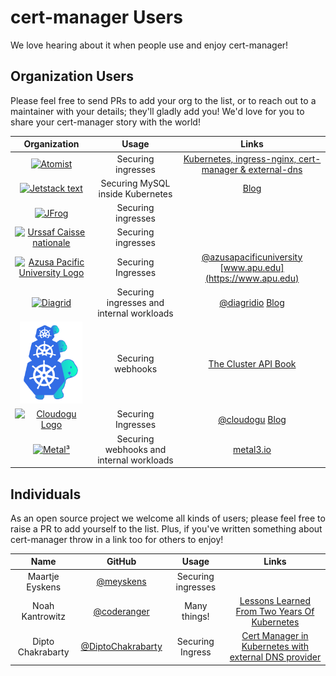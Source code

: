 # cert-manager Users

We love hearing about it when people use and enjoy cert-manager!

## Organization Users

Please feel free to send PRs to add your org to the list, or to reach out to a maintainer with your details; they'll gladly add you!
We'd love for you to share your cert-manager story with the world!

| Organization | Usage | Links |
| :----------: | :---: | :---: |
| [<img src="https://static.atomist.com/logo/atomist-color-lockup-horiz-small.png" alt="Atomist" width="100"> ](https://atomist.com/) | Securing ingresses | [Kubernetes, ingress-nginx, cert-manager &amp; external-dns](https://blog.atomist.com/kubernetes-ingress-nginx-cert-manager-external-dns/) |
| [<img src="https://raw.githubusercontent.com/cert-manager/website/50afb0436bc0e72d7d27cc4b1c0195d029a9704b/assets/icons/jetstack.svg" alt="Jetstack text" width="100"> ](https://jetstack.io) | Securing MySQL inside Kubernetes | [Blog](https://blog.jetstack.io/blog/securing-mysql-with-cert-manager/)  |
| [<img src="https://media.jfrog.com/wp-content/uploads/2017/12/20133032/Jfrog-Logo.svg" alt="JFrog" width="100"> ](https://jfrog.com/) | Securing ingresses |  |
| [<img src="https://www.urssaf.org/files/Logos/logo_urssaforg.png" width="100" alt="Urssaf Caisse nationale"> ](https://urssaf.org) | Securing ingresses | |
| [<img src="https://avatars.githubusercontent.com/u/24900634?s=200&v=4" alt="Azusa Pacific University Logo" width="100"> ](https://www.apu.edu) | Securing Ingresses | [@azusapacificuniversity](https://github.com/azusapacificuniversity) [www.apu.edu](https://www.apu.edu) |
| [<img src="https://www.diagrid.io/_next/static/media/logo.181bad37.svg" width="100" alt="Diagrid"> ](https://diagrid.io) | Securing ingresses and internal workloads | [@diagridio](https://github.com/diagridio) [Blog](https://www.diagrid.io/blog) |
| [<img src="https://raw.githubusercontent.com/kubernetes-sigs/cluster-api/main/logos/kubernetes-cluster-logos_final-02.svg" alt="Cluster API" width="100"> ](https://cluster-api.sigs.k8s.io/) | Securing webhooks | [The Cluster API Book](https://cluster-api.sigs.k8s.io/) |
| [<img src="https://cloudogu.com/images/logo.png" alt="Cloudogu Logo" width="100"> ](https://cloudogu.com) | Securing Ingresses | [@cloudogu](https://github.com/cloudogu) [Blog](https://platform.cloudogu.com/en/blog/) |
| [<img src="https://raw.githubusercontent.com/metal3-io/metal3-docs/main/images/metal3.svg" alt="Metal³" width="100"> ](https://metal3.io/) | Securing webhooks and internal workloads | [metal3.io](https://metal3.io/) |

## Individuals

As an open source project we welcome all kinds of users; please feel free to raise a PR to add yourself to the list.
Plus, if you've written something about cert-manager throw in a link too for others to enjoy!

| Name | GitHub | Usage | Links |
| :--: | :----: | :---: | :---: |
| Maartje Eyskens | [@meyskens](https://github.com/meyskens)     | Securing ingresses |  |
| Noah Kantrowitz | [@coderanger](https://github.com/coderanger) | Many things!       | [Lessons Learned From Two Years Of Kubernetes](https://coderanger.net/lessons-learned/) |
| Dipto Chakrabarty | [@DiptoChakrabarty](https://github.com/DiptoChakrabarty) | Securing Ingress | [Cert Manager in Kubernetes with external DNS provider](https://diptochakrabarty.medium.com/cert-manager-in-kubernetes-with-external-dns-provider-64ae5d7f577b) |
